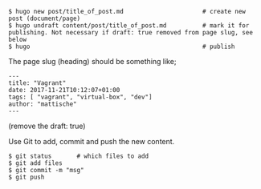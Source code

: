 ```
$ hugo new post/title_of_post.md                      # create new post (document/page)
$ hugo undraft content/post/title_of_post.md          # mark it for publishing. Not necessary if draft: true removed from page slug, see below
$ hugo                                                # publish
```


The page slug (heading) should be something like;

```
---
title: "Vagrant"
date: 2017-11-21T10:12:07+01:00
tags: [ "vagrant", "virtual-box", "dev"]
author: "mattische"
---
```

(remove the draft: true)



Use Git to add, commit and push the new content.

```
$ git status       # which files to add
$ git add files    
$ git commit -m "msg"
$ git push
```
